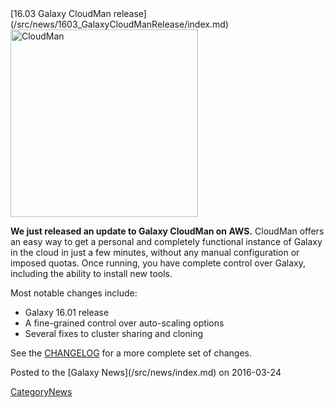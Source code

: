 <div class='newsItemHeader'>[16.03 Galaxy CloudMan release](/src/news/1603_GalaxyCloudManRelease/index.md)</div>

<div class='right'><a href='/src/CloudMan/index.md'><img src="/src/images/Logos/CloudManWideBlackLogo.png" alt="CloudMan" width="300" /></a></div>

**We just released an update to Galaxy CloudMan on AWS.** CloudMan offers an easy way to get a personal and completely functional instance of Galaxy in the cloud in just a few minutes, without any manual configuration or imposed quotas. Once running, you have complete control over Galaxy, including the ability to install new tools.

Most notable changes include:
* Galaxy 16.01 release
* A fine-grained control over auto-scaling options
* Several fixes to cluster sharing and cloning

See the [CHANGELOG](https://github.com/galaxyproject/cloudman/blob/master/CHANGELOG.md) for a more complete set of changes.

<div class='newsItemFooter'>Posted to the [Galaxy News](/src/news/index.md) on 2016-03-24 </div>

[CategoryNews](/src/CategoryNews/index.md)
